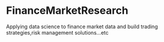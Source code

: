 # FinanceMarketResearch
Applying data science to finance market data and build trading strategies,risk management solutions...etc
